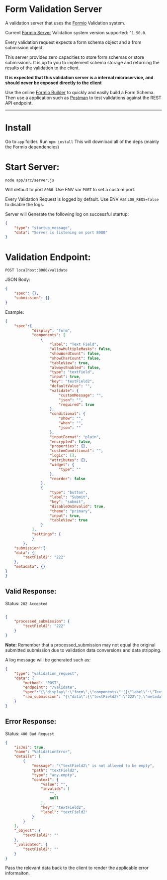 # Form Validation Server

A  validation server that uses the [Formio](https://github.com/formio) Validation system.

Current [Formio Server](https://github.com/formio/formio) Validation system version supported: `^1.50.0`.

Every validation request expects a form schema object and a from submission object.

This server provides zero capacities to store form schemas or store submissions. 
It is up to you to implement schema storage and returning the results of the validation to the client.

**It is expected that this validation server is a internal microservice, and should never be exposed directly to the client**

Use the online [Formio Builder](https://formio.github.io/formio.js/app/builder) to quickly and easily build a Form Schema.  Then use a application such as [Postman](https://www.getpostman.com) to test validations against the REST API endpoint.

----

# Install

Go to `app` folder. Run `npm install`
This will download all of the deps (mainly the Formio dependencies)

# Start Server:

`node app/src/server.js`

Will default to port `8080`.  Use ENV var `PORT` to set a custom port.

Every Validation Request is logged by default.  Use ENV var `LOG_REQS=false` to disable the logs.

Server will Generate the following log on successful startup:

```json
{ 
    "type": "startup_message",
    "data": "Server is listening on port 8080" 
}
```

# Validation Endpoint:

`POST localhost:8080/validate`

JSON Body:

```json
{
    "spec": {},
    "submission": {}
}
```

Example:

```json
{
    "spec":{
            "display": "form",
            "components": [
                {
                    "label": "Text Field",
                    "allowMultipleMasks": false,
                    "showWordCount": false,
                    "showCharCount": false,
                    "tableView": true,
                    "alwaysEnabled": false,
                    "type": "textfield",
                    "input": true,
                    "key": "textField2",
                    "defaultValue": "",
                    "validate": {
                        "customMessage": "",
                        "json": "",
                        "required": true
                    },
                    "conditional": {
                        "show": "",
                        "when": "",
                        "json": ""
                    },
                    "inputFormat": "plain",
                    "encrypted": false,
                    "properties": {},
                    "customConditional": "",
                    "logic": [],
                    "attributes": {},
                    "widget": {
                        "type": ""
                    },
                    "reorder": false
                },
                {
                    "type": "button",
                    "label": "Submit",
                    "key": "submit",
                    "disableOnInvalid": true,
                    "theme": "primary",
                    "input": true,
                    "tableView": true
                }
            ],
            "settings": {
            }
        },
    "submission":{
    "data": {
        "textField2": "222"
    },
    "metadata": {}
}
}
```

## Valid Response:

Status: `202 Accepted`

```json

{
    "processed_submission": {
        "textField2": "222"
    }
}
```
**Note:** Remember that a processed_submission may not equal the original submitted submission due to validation 
data conversions and data stripping.


A log message will be generated such as:

```json
{ 
    "type": "validation_request",
    "data": { 
        "method": "POST",
        "endpoint": "/validate",
        "spec":"{\"display\":\"form\",\"components\":[{\"label\":\"Text Field\",\"allowMultipleMasks\":false,\"showWordCount\":false,\"showCharCount\":false,\"tableView\":true,\"alwaysEnabled\":false,\"type\":\"textfield\",\"input\":true,\"key\":\"textField2\",\"defaultValue\":\"\",\"validate\":{\"customMessage\":\"\",\"json\":\"\",\"required\":true},\"conditional\":{\"show\":\"\",\"when\":\"\",\"json\":\"\"},\"inputFormat\":\"plain\",\"encrypted\":false,\"properties\":{},\"customConditional\":\"\",\"logic\":[],\"attributes\":{},\"widget\":{\"type\":\"\"},\"reorder\":false},{\"type\":\"button\",\"label\":\"Submit\",\"key\":\"submit\",\"disableOnInvalid\":true,\"theme\":\"primary\",\"input\":true,\"tableView\":true}],\"settings\":{}}",
        "raw_submission": "{\"data\":{\"textField2\":\"222\"},\"metadata\":{}}" 
    } 
}
```

## Error Response:

Status: `400 Bad Request`

```json
{
    "isJoi": true,
    "name": "ValidationError",
    "details": [
        {
            "message": "\"textField2\" is not allowed to be empty",
            "path": "textField2",
            "type": "any.empty",
            "context": {
                "value": "",
                "invalids": [
                    "",
                    null
                ],
                "key": "textField2",
                "label": "textField2"
            }
        }
    ],
    "_object": {
        "textField2": ""
    },
    "_validated": {
        "textField2": ""
    }
}
```

Pass the relevant data back to the client to render the applicable error informaiton.

